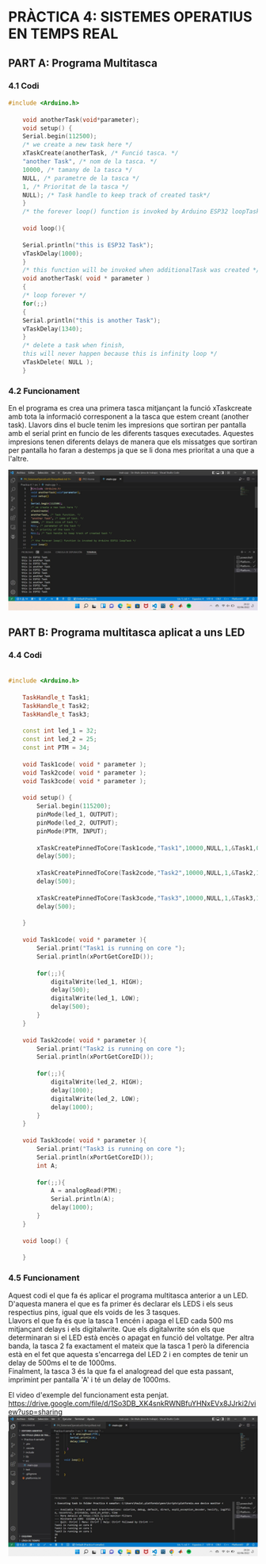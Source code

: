 # **PRÀCTICA 4: SISTEMES OPERATIUS EN TEMPS REAL**
## **PART A: Programa Multitasca**
### **4.1 Codi**
````c++
#include <Arduino.h> 

    void anotherTask(void*parameter);  
    void setup() {  
    Serial.begin(112500);  
    /* we create a new task here */
    xTaskCreate(anotherTask, /* Funció tasca. */  
    "another Task", /* nom de la tasca. */  
    10000, /* tamany de la tasca */  
    NULL, /* parametre de la tasca */  
    1, /* Prioritat de la tasca */  
    NULL); /* Task handle to keep track of created task*/  
    }  
    /* the forever loop() function is invoked by Arduino ESP32 loopTask */  

    void loop(){ 
 
    Serial.println("this is ESP32 Task");  
    vTaskDelay(1000);  
    }  
    /* this function will be invoked when additionalTask was created */
    void anotherTask( void * parameter )
    {  
    /* loop forever */  
    for(;;)  
    {  
    Serial.println("this is another Task");  
    vTaskDelay(1340);  
    }  
    /* delete a task when finish,
    this will never happen because this is infinity loop */  
    vTaskDelete( NULL );  
    }  
````

### **4.2 Funcionament**
En el programa es crea una primera tasca mitjançant la funció xTaskcreate amb tota la informació corresponent a la tasca que estem creant (another task). Llavors dins el bucle tenim les impresions que sortiran per pantalla amb el serial print en funcio de les diferents tasques executades. Aquestes impresions tenen diferents delays de manera que els missatges que sortiran per pantalla ho faran a destemps ja que se li dona mes prioritat a una que a l'altre.

![](Practica4Task.jpg)

## **PART B: Programa multitasca aplicat a uns LED**
### **4.4 Codi**

```c++

#include <Arduino.h>  

    TaskHandle_t Task1;  
    TaskHandle_t Task2;  
    TaskHandle_t Task3;  

    const int led_1 = 32;  
    const int led_2 = 25;  
    const int PTM = 34;  

    void Task1code( void * parameter );  
    void Task2code( void * parameter );  
    void Task3code( void * parameter );  

    void setup() {  
        Serial.begin(115200);   
        pinMode(led_1, OUTPUT);  
        pinMode(led_2, OUTPUT);  
        pinMode(PTM, INPUT);  

        xTaskCreatePinnedToCore(Task1code,"Task1",10000,NULL,1,&Task1,0);                           
        delay(500);   

        xTaskCreatePinnedToCore(Task2code,"Task2",10000,NULL,1,&Task2,1);            
        delay(500);   

        xTaskCreatePinnedToCore(Task3code,"Task3",10000,NULL,1,&Task3,1);            
        delay(500);   
  
    }  

    void Task1code( void * parameter ){  
        Serial.print("Task1 is running on core ");  
        Serial.println(xPortGetCoreID());  

        for(;;){  
            digitalWrite(led_1, HIGH);  
            delay(500);  
            digitalWrite(led_1, LOW);  
            delay(500);  
        }   
    }  

    void Task2code( void * parameter ){  
        Serial.print("Task2 is running on core ");  
        Serial.println(xPortGetCoreID());  

        for(;;){  
            digitalWrite(led_2, HIGH);  
            delay(1000);  
            digitalWrite(led_2, LOW);  
            delay(1000);  
        }  
    }  

    void Task3code( void * parameter ){  
        Serial.print("Task3 is running on core ");  
        Serial.println(xPortGetCoreID());  
        int A;  

        for(;;){  
            A = analogRead(PTM);  
            Serial.println(A);  
            delay(1000);  
        }  
    }  

    void loop() {  

    } 
``` 

### **4.5 Funcionament**
Aquest codi el que fa és aplicar el programa multitasca anterior a un LED. D'aquesta manera el que es fa primer és declarar els LEDS i els seus respectius pins, igual que els voids de les 3 tasques.  
Llavors el que fa és que la tasca 1 encén i apaga el LED cada 500 ms mitjançant delays i els digitalwrite. Que els digitalwrite són els que determinaran si el LED està encès o apagat en funció del voltatge. Per altra banda, la tasca 2 fa exactament el mateix que la tasca 1 però la diferencia està en el fet que aquesta s'encarrega del LED 2 i en comptes de tenir un delay de 500ms el te de 1000ms.   
Finalment, la tasca 3 és la que fa el analogread del que esta passant, imprimint per pantalla 'A' i té un delay de 1000ms.

El video d'exemple del funcionament esta penjat.
https://drive.google.com/file/d/1So3DB_XK4snkRWNBfuYHNxEVx8JJrki2/view?usp=sharing
![](Practica4TaskLED.jpg)

